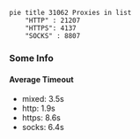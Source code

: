 
```mermaid
pie title 31062 Proxies in list
    "HTTP" : 21207
    "HTTPS": 4137
    "SOCKS" : 8807
```

### Some Info
#### Average Timeout

- mixed: 3.5s
- http: 1.9s
- https: 8.6s
- socks: 6.4s